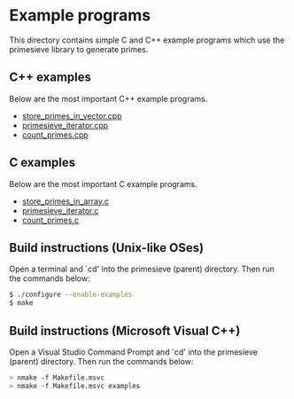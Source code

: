 Example programs
================

This directory contains simple C and C++ example programs which use
the primesieve library to generate primes.

C++ examples
------------

Below are the most important C++ example programs.

* [store_primes_in_vector.cpp](cpp/store_primes_in_vector.cpp)
* [primesieve_iterator.cpp](cpp/primesieve_iterator.cpp)
* [count_primes.cpp](cpp/count_primes.cpp)

C examples
----------

Below are the most important C example programs.

* [store_primes_in_array.c](c/store_primes_in_array.c)
* [primesieve_iterator.c](c/primesieve_iterator.c)
* [count_primes.c](c/count_primes.c)

Build instructions (Unix-like OSes)
-----------------------------------

Open a terminal and `cd' into the primesieve (parent) directory. Then
run the commands below:

```sh
$ ./configure --enable-examples
$ make
```

Build instructions (Microsoft Visual C++)
-----------------------------------------

Open a Visual Studio Command Prompt and `cd' into the primesieve
(parent) directory. Then run the commands below:

```sh
> nmake -f Makefile.msvc
> nmake -f Makefile.msvc examples
```
